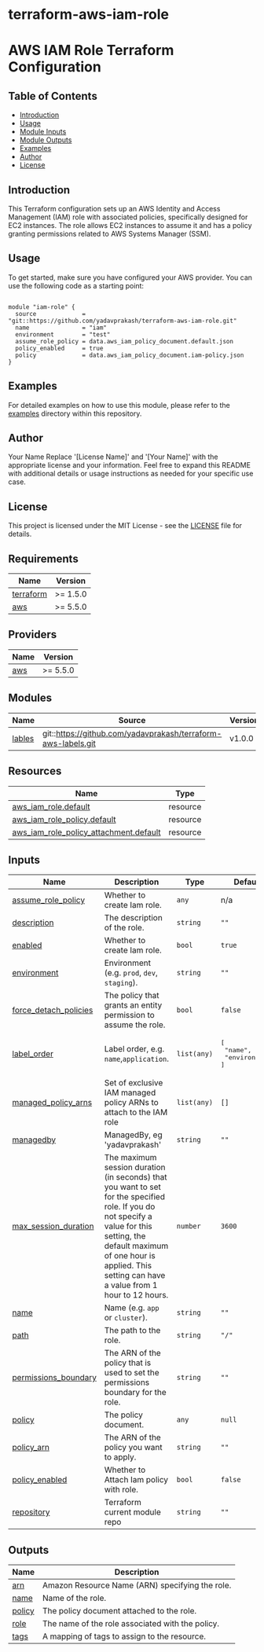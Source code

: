 # terraform-aws-iam-role
# AWS IAM Role Terraform Configuration

## Table of Contents

- [Introduction](#introduction)
- [Usage](#usage)
- [Module Inputs](#module-inputs)
- [Module Outputs](#module-outputs)
- [Examples](#examples)
- [Author](#author)
- [License](#license)

## Introduction

This Terraform configuration sets up an AWS Identity and Access Management (IAM) role with associated policies, specifically designed for EC2 instances. The role allows EC2 instances to assume it and has a policy granting permissions related to AWS Systems Manager (SSM).

## Usage

To get started, make sure you have configured your AWS provider. You can use the following code as a starting point:

```hcl

module "iam-role" {
  source             = "git::https://github.com/yadavprakash/terraform-aws-iam-role.git"
  name               = "iam"
  environment        = "test"
  assume_role_policy = data.aws_iam_policy_document.default.json
  policy_enabled     = true
  policy             = data.aws_iam_policy_document.iam-policy.json
}
```

## Examples
For detailed examples on how to use this module, please refer to the [examples](https://github.com/yadavprakash/terraform-aws-iam-role/tree/master/_example) directory within this repository.

## Author
Your Name Replace '[License Name]' and '[Your Name]' with the appropriate license and your information. Feel free to expand this README with additional details or usage instructions as needed for your specific use case.

## License
This project is licensed under the MIT License - see the [LICENSE](https://github.com/yadavprakash/terraform-aws-iam-role/blob/master/LICENSE) file for details.

<!-- BEGIN_TF_DOCS -->
## Requirements

| Name | Version |
|------|---------|
| <a name="requirement_terraform"></a> [terraform](#requirement\_terraform) | >= 1.5.0 |
| <a name="requirement_aws"></a> [aws](#requirement\_aws) | >= 5.5.0 |

## Providers

| Name | Version |
|------|---------|
| <a name="provider_aws"></a> [aws](#provider\_aws) | >= 5.5.0 |

## Modules

| Name | Source | Version |
|------|--------|---------|
| <a name="module_lables"></a> [lables](#module\_lables) | git::https://github.com/yadavprakash/terraform-aws-labels.git | v1.0.0 |

## Resources

| Name | Type |
|------|------|
| [aws_iam_role.default](https://registry.terraform.io/providers/hashicorp/aws/latest/docs/resources/iam_role) | resource |
| [aws_iam_role_policy.default](https://registry.terraform.io/providers/hashicorp/aws/latest/docs/resources/iam_role_policy) | resource |
| [aws_iam_role_policy_attachment.default](https://registry.terraform.io/providers/hashicorp/aws/latest/docs/resources/iam_role_policy_attachment) | resource |

## Inputs

| Name | Description | Type | Default | Required |
|------|-------------|------|---------|:--------:|
| <a name="input_assume_role_policy"></a> [assume\_role\_policy](#input\_assume\_role\_policy) | Whether to create Iam role. | `any` | n/a | yes |
| <a name="input_description"></a> [description](#input\_description) | The description of the role. | `string` | `""` | no |
| <a name="input_enabled"></a> [enabled](#input\_enabled) | Whether to create Iam role. | `bool` | `true` | no |
| <a name="input_environment"></a> [environment](#input\_environment) | Environment (e.g. `prod`, `dev`, `staging`). | `string` | `""` | no |
| <a name="input_force_detach_policies"></a> [force\_detach\_policies](#input\_force\_detach\_policies) | The policy that grants an entity permission to assume the role. | `bool` | `false` | no |
| <a name="input_label_order"></a> [label\_order](#input\_label\_order) | Label order, e.g. `name`,`application`. | `list(any)` | <pre>[<br>  "name",<br>  "environment"<br>]</pre> | no |
| <a name="input_managed_policy_arns"></a> [managed\_policy\_arns](#input\_managed\_policy\_arns) | Set of exclusive IAM managed policy ARNs to attach to the IAM role | `list(any)` | `[]` | no |
| <a name="input_managedby"></a> [managedby](#input\_managedby) | ManagedBy, eg 'yadavprakash' | `string` | `""` | no |
| <a name="input_max_session_duration"></a> [max\_session\_duration](#input\_max\_session\_duration) | The maximum session duration (in seconds) that you want to set for the specified role. If you do not specify a value for this setting, the default maximum of one hour is applied. This setting can have a value from 1 hour to 12 hours. | `number` | `3600` | no |
| <a name="input_name"></a> [name](#input\_name) | Name  (e.g. `app` or `cluster`). | `string` | `""` | no |
| <a name="input_path"></a> [path](#input\_path) | The path to the role. | `string` | `"/"` | no |
| <a name="input_permissions_boundary"></a> [permissions\_boundary](#input\_permissions\_boundary) | The ARN of the policy that is used to set the permissions boundary for the role. | `string` | `""` | no |
| <a name="input_policy"></a> [policy](#input\_policy) | The policy document. | `any` | `null` | no |
| <a name="input_policy_arn"></a> [policy\_arn](#input\_policy\_arn) | The ARN of the policy you want to apply. | `string` | `""` | no |
| <a name="input_policy_enabled"></a> [policy\_enabled](#input\_policy\_enabled) | Whether to Attach Iam policy with role. | `bool` | `false` | no |
| <a name="input_repository"></a> [repository](#input\_repository) | Terraform current module repo | `string` | `""` | no |

## Outputs

| Name | Description |
|------|-------------|
| <a name="output_arn"></a> [arn](#output\_arn) | Amazon Resource Name (ARN) specifying the role. |
| <a name="output_name"></a> [name](#output\_name) | Name of the role. |
| <a name="output_policy"></a> [policy](#output\_policy) | The policy document attached to the role. |
| <a name="output_role"></a> [role](#output\_role) | The name of the role associated with the policy. |
| <a name="output_tags"></a> [tags](#output\_tags) | A mapping of tags to assign to the resource. |
<!-- END_TF_DOCS -->
